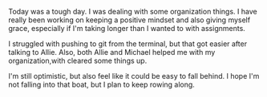 Today was a tough day. I was dealing with some organization things. I have really been working on keeping a positive mindset and also giving myself grace, especially if I'm taking longer than I wanted to with assignments. 

I struggled with pushing to git from the terminal, but that got easier after talking to Allie. Also, both Allie and Michael helped me with my organization,with cleared some things up.

I'm still optimistic, but also feel like it could be easy to fall behind. I hope I'm not falling into that boat, but I plan to keep rowing along.